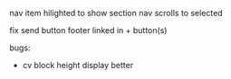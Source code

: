 nav item hilighted to show section
nav scrolls to selected 

fix send button
footer
linked in +  button(s)

bugs:

- cv block height display better
